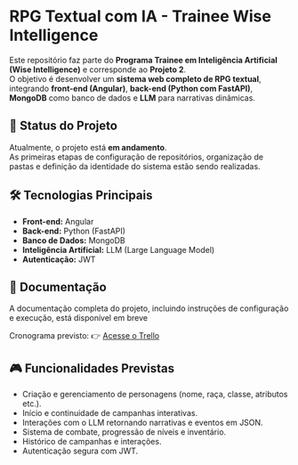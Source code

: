 # RPG Textual com IA - Trainee Wise Intelligence

Este repositório faz parte do **Programa Trainee em Inteligência Artificial (Wise Intelligence)** e corresponde ao **Projeto 2**.  
O objetivo é desenvolver um **sistema web completo de RPG textual**, integrando **front-end (Angular)**, **back-end (Python com FastAPI)**, **MongoDB** como banco de dados e **LLM** para narrativas dinâmicas.

## 🚧 Status do Projeto

Atualmente, o projeto está **em andamento**.  
As primeiras etapas de configuração de repositórios, organização de pastas e definição da identidade do sistema estão sendo realizadas.

## 🛠️ Tecnologias Principais

- **Front-end:** Angular
- **Back-end:** Python (FastAPI)
- **Banco de Dados:** MongoDB
- **Inteligência Artificial:** LLM (Large Language Model)
- **Autenticação:** JWT

## 📖 Documentação

A documentação completa do projeto, incluindo instruções de configuração e execução, está disponível em breve

Cronograma previsto:
👉 [Acesse o Trello](https://trello.com/b/3wHYNaO6/rpg-textual-trainee-wise)

## 🎮 Funcionalidades Previstas

- Criação e gerenciamento de personagens (nome, raça, classe, atributos etc.).
- Início e continuidade de campanhas interativas.
- Interações com o LLM retornando narrativas e eventos em JSON.
- Sistema de combate, progressão de níveis e inventário.
- Histórico de campanhas e interações.
- Autenticação segura com JWT.
